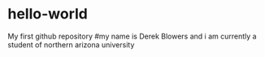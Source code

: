 # hello-world
My first github repository
#my name is Derek Blowers and i am currently a student of northern arizona university
